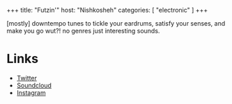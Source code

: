 +++
title: "Futzin'"
host: "Nishkosheh"
categories: [
  "electronic"
]
+++

[mostly] downtempo tunes to tickle your eardrums, satisfy your senses, and make you go wut?! no genres just interesting sounds.

# Links

- [Twitter](https://twitter.com/badbadnono)
- [Soundcloud](https://soundcloud.com/nishkosheh)
- [Instagram](https://instagram.com/brat_sampson)

